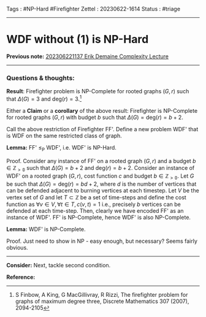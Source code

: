 Tags : #NP-Hard #Firefighter 
Zettel :  20230622-1614
Status : #triage 

-----

# WDF without (1) is NP-Hard

**Previous note:** [202306221137 Erik Demaine Complexity Lecture](202306221137%20Erik%20Demaine%20Complexity%20Lecture.md)

-----

### Questions & thoughts:

**Result**: Firefighter problem is NP-Complete for rooted graphs $(G, r)$ such that $\Delta(G)=3$ and $\textrm{deg}(r)=3$.[^1] 

Either a **Claim** or a **corollary** of the above result: Firefighter is NP-Complete for rooted graphs $(G, r)$ with budget $b$ such that $\Delta(G)=\textrm{deg}(r)=b+2$.

Call the above restriction of Firefighter FF'. Define a new problem WDF' that is WDF on the same restricted class of graph.

**Lemma:** FF' $\leq_\textrm{P}$ WDF', i.e. WDF' is NP-Hard.

Proof. Consider any instance of FF' on a rooted graph $(G, r)$ and a budget $b\in\mathbb{Z_{>0}}$ such that $\Delta(G)=b+2$ and $\textrm{deg}(r)=b+2$. Consider an instance of WDF' on a rooted graph $(G, r)$, cost function $c$ and budget $b\in\mathbb{Z_{>0}}$. Let $G$ be such that $\Delta(G)=\textrm{deg}(r)=bd+2$, where $d$ is the number of vertices that can be defended adjacent to burning vertices at each timestep. Let $V$ be the vertex set of $G$ and let $T\subset\mathbb{Z}$ be a set of time-steps and define the cost function as $\forall v\in V, \forall t \in T, c(v, t)=1$ i.e., precisely $b$ vertices can be defended at each time-step. Then, clearly we have encoded FF' as an instance of WDF'. FF' is NP-Complete, hence WDF' is also NP-Complete.

**Lemma:** WDF' is NP-Complete.

Proof. Just need to show in NP - easy enough, but necessary? Seems fairly obvious.

-----
 
**Consider:** Next, tackle second condition.

**Reference:** 

[^1]: S Finbow, A King, G MacGillivray, R Rizzi, The firefighter problem for graphs of maximum degree three, Discrete Mathematics 307 (2007), 2094-2105